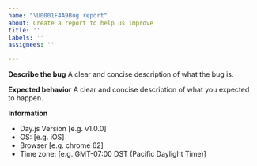 ```yaml
---
name: "\U0001F4A9Bug report"
about: Create a report to help us improve
title: ''
labels: ''
assignees: ''

---
```


**Describe the bug**
A clear and concise description of what the bug is.

**Expected behavior**
A clear and concise description of what you expected to happen.

**Information**
 - Day.js Version [e.g. v1.0.0]
 - OS: [e.g. iOS]
 - Browser [e.g. chrome 62]
 - Time zone: [e.g. GMT-07:00 DST (Pacific Daylight Time)]
